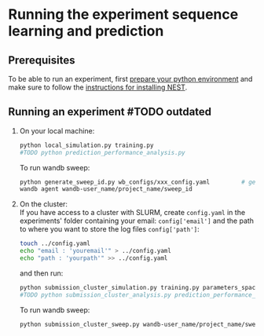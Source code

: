 # Running the experiment sequence learning and prediction

## Prerequisites

To be able to run an experiment, first [prepare your python environment](../../README.md) 
and make sure to follow the [instructions for installing NEST](../../README.md#software-requirements).

## Running an experiment #TODO outdated

1. On your local machine:
   ```bash 
   python local_simulation.py training.py 
   #TODO python prediction_performance_analysis.py
   ```

   To run wandb sweep:
   ```bash
   python generate_sweep_id.py wb_configs/xxx_config.yaml         # generate a `sweep_id`
   wandb agent wandb-user_name/project_name/sweep_id
   ```

2. On the cluster:   
   If you have access to a cluster with SLURM, create `config.yaml` in the experiments' folder 
   containing your email: `config['email']` and the path to where you want to store the log files `config['path']`:
   ```bash
   touch ../config.yaml 
   echo "email : 'youremail'" > ../config.yaml 
   echo "path : 'yourpath'" >> ../config.yaml 
   ```
   and then run:
   ```bash
   python submission_cluster_simulation.py training.py parameters_space.py
   #TODO python submission_cluster_analysis.py prediction_performance_analysis.py
   ```

   To run wandb sweep:
   ```bash
   python submission_cluster_sweep.py wandb-user_name/project_name/sweep_id NUMBER_RUNS parameters_space.py 
   ```